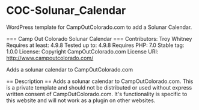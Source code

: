 # COC-Solunar_Calendar
WordPress template for CampOutColorado.com to add a Solunar Calendar. 

=== Camp Out Colorado Solunar Calendar ===
Contributors: Troy Whitney
Requires at least: 4.9.8
Tested up to: 4.9.8
Requires PHP: 7.0
Stable tag: 1.0.0
License: Copyright CampOutColorado.com
License URI: http://www.campoutcolorado.com/

Adds a solunar calendar to CampOutColorado.com

== Description ==
Adds a solunar calendar to CampOutColorado.com. This is a private template and should not be distributed or used without express written consent of CampOutColorado.com. It\'s functionality is specific to this website and will not work as a plugin on other websites. 

